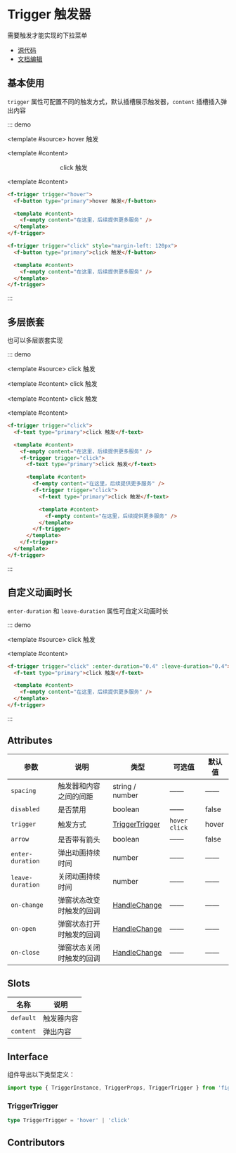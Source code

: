 # Trigger 触发器

需要触发才能实现的下拉菜单

- [源代码](https://github.com/FightingDesign/fighting-design/tree/master/packages/fighting-design/trigger)
- [文档编辑](https://github.com/FightingDesign/fighting-design/blob/master/docs/docs/components/trigger.md)

## 基本使用

`trigger` 属性可配置不同的触发方式，默认插槽展示触发器，`content` 插槽插入弹出内容

::: demo

<template #source>
<f-trigger trigger="hover">
<f-button type="primary">hover 触发</f-button>

<template #content>
<f-empty content="在这里，后续提供更多服务" />
</template>
</f-trigger>

<f-trigger trigger="click" style="margin-left: 120px">
<f-button type="primary">click 触发</f-button>

<template #content>
<f-empty content="在这里，后续提供更多服务" />
</template>
</f-trigger>
</template>

```html
<f-trigger trigger="hover">
  <f-button type="primary">hover 触发</f-button>

  <template #content>
    <f-empty content="在这里，后续提供更多服务" />
  </template>
</f-trigger>

<f-trigger trigger="click" style="margin-left: 120px">
  <f-button type="primary">click 触发</f-button>

  <template #content>
    <f-empty content="在这里，后续提供更多服务" />
  </template>
</f-trigger>
```

:::

## 多层嵌套

也可以多层嵌套实现

::: demo

<template #source>
<f-trigger trigger="click">
<f-text type="primary">click 触发</f-text>

<template #content>
<f-empty content="在这里，后续提供更多服务" />
<f-trigger trigger="click">
<f-text type="primary">click 触发</f-text>

<template #content>
<f-empty content="在这里，后续提供更多服务" />
<f-trigger trigger="click">
<f-text type="primary">click 触发</f-text>

<template #content>
<f-empty content="在这里，后续提供更多服务" />
</template>
</f-trigger>
</template>
</f-trigger>
</template>
</f-trigger>
</template>

```html
<f-trigger trigger="click">
  <f-text type="primary">click 触发</f-text>

  <template #content>
    <f-empty content="在这里，后续提供更多服务" />
    <f-trigger trigger="click">
      <f-text type="primary">click 触发</f-text>

      <template #content>
        <f-empty content="在这里，后续提供更多服务" />
        <f-trigger trigger="click">
          <f-text type="primary">click 触发</f-text>

          <template #content>
            <f-empty content="在这里，后续提供更多服务" />
          </template>
        </f-trigger>
      </template>
    </f-trigger>
  </template>
</f-trigger>
```

:::

## 自定义动画时长

`enter-duration` 和 `leave-duration` 属性可自定义动画时长

::: demo

<template #source>
<f-trigger trigger="click" :enter-duration="0.4" :leave-duration="0.4">
<f-text type="primary">click 触发</f-text>

<template #content>
<f-empty content="在这里，后续提供更多服务" />
</template>
</f-trigger>
</template>

```html
<f-trigger trigger="click" :enter-duration="0.4" :leave-duration="0.4">
  <f-text type="primary">click 触发</f-text>

  <template #content>
    <f-empty content="在这里，后续提供更多服务" />
  </template>
</f-trigger>
```

:::

## Attributes

| 参数             | 说明                     | 类型                                                               | 可选值          | 默认值 |
| ---------------- | ------------------------ | ------------------------------------------------------------------ | --------------- | ------ |
| `spacing`        | 触发器和内容之间的间距   | string / number                                                    | ——              | ——     |
| `disabled`       | 是否禁用                 | boolean                                                            | ——              | false  |
| `trigger`        | 触发方式                 | <a href="#triggertrigger">TriggerTrigger</a>                       | `hover` `click` | hover  |
| `arrow`          | 是否带有箭头             | boolean                                                            | ——              | false  |
| `enter-duration` | 弹出动画持续时间         | number                                                             | ——              | ——     |
| `leave-duration` | 关闭动画持续时间         | number                                                             | ——              | ——     |
| `on-change`      | 弹窗状态改变时触发的回调 | <a href="/components/interface.html#handlechange">HandleChange</a> | ——              | ——     |
| `on-open`        | 弹窗状态打开时触发的回调 | <a href="/components/interface.html#handlechange">HandleChange</a> | ——              | ——     |
| `on-close`       | 弹窗状态关闭时触发的回调 | <a href="/components/interface.html#handlechange">HandleChange</a> | ——              | ——     |

## Slots

| 名称      | 说明       |
| --------- | ---------- |
| `default` | 触发器内容 |
| `content` | 弹出内容   |

## Interface

组件导出以下类型定义：

```ts
import type { TriggerInstance, TriggerProps, TriggerTrigger } from 'fighting-design'
```

### TriggerTrigger

```ts
type TriggerTrigger = 'hover' | 'click'
```

## Contributors

<a href="https://github.com/Tyh2001" target="_blank">
  <f-avatar round src="https://avatars.githubusercontent.com/u/73180970?v=4" />
</a>
